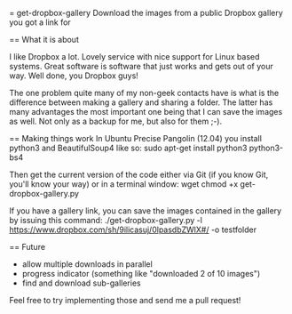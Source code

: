 = get-dropbox-gallery
Download the images from a public Dropbox gallery you got a link for

== What it is about

I like Dropbox a lot. Lovely service with nice support for Linux based systems. Great software is software that just works and gets out of your way. Well done, you Dropbox guys!

The one problem quite many of my non-geek contacts have is what is the difference between making a gallery and sharing a folder. The latter has many advantages the most important one being that I can save the images as well. Not only as a backup for me, but also for them ;-). 

== Making things work
In Ubuntu Precise Pangolin (12.04) you install python3 and BeautifulSoup4 like so:
    sudo apt-get install python3 python3-bs4

Then get the current version of the code either via Git (if you know Git, you'll know your way) or in a terminal window:
    wget 
    chmod +x get-dropbox-gallery.py


If you have a gallery link, you can save the images contained in the gallery by issuing this command:
    ./get-dropbox-gallery.py -l https://www.dropbox.com/sh/9ilicasuj/0lpasdbZWlX#/ -o testfolder

== Future
* allow multiple downloads in parallel
* progress indicator (something like "downloaded 2 of 10 images")
* find and download sub-galleries

Feel free to try implementing those and send me a pull request!

